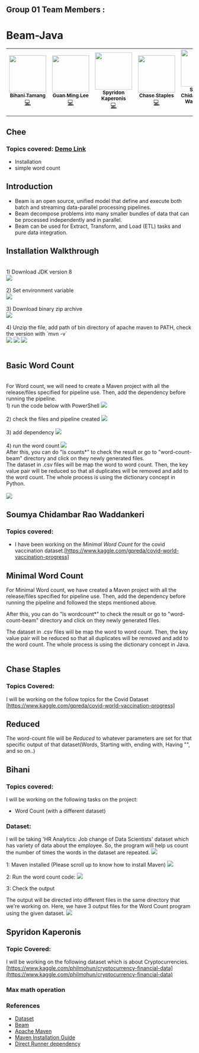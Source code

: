 ## Group 01 Team Members :
# Beam-Java
<table>
  <tr>
   <td align="center"><a href="https://github.com/blonbihani"><img src="https://avatars.githubusercontent.com/blonbihani" width="100px;" alt=""/><br /><sub><b>Bihani Tamang</b></sub></a><br /><a href="https://github.com/blonbihani" title="Code">💻</a></td>
  <td align="center"><a href="https://github.com/GuanMingChee"><img src="https://media-exp1.licdn.com/dms/image/C4E03AQFGCcqJt0vhMw/profile-displayphoto-shrink_800_800/0/1579219859147?e=1618444800&v=beta&t=7O8YlngIKOk8uvVM3E68Sv_VFgb7Da5xC9lz6PejEGQ" width="100px;" alt=""/><br /><sub><b>Guan Ming Lee</b></sub></a><br /><a href="https://github.com/GuanMingChee" title="Code">💻</a></td>
  <td align="center"><a href="https://github.com/SpyridonKaperonis"><img src="https://avatars.githubusercontent.com/SpyridonKaperonis" width="100px;" alt=""/><br /><sub><b>Spyridon Kaperonis</b></sub></a><br /><a href="https://github.com/SpyridonKaperonis" title="Code">💻</a></td>
  <td align="center"><a href="https://github.com/ChaseStaples"><img src="https://avatars.githubusercontent.com/ChaseStaples" width="100px;" alt=""/><br /><sub><b>Chase Staples</b></sub></a><br /><a href="https://github.com/ChaseStaples" title="Code">💻</a></td>
   <td align="center"><a href="https://github.com/soumyarao28"><img src="https://avatars.githubusercontent.com/soumyarao28" width="100px;" alt=""/><br /><sub><b>Soumya Chidambar Rao Waddankeri</b></sub></a><br /><a href="https://github.com/soumyarao28" title="Code">💻</a></td>
  </tr>
</table>
  
## Chee
### Topics covered: [Demo Link](https://use.vg/uQBWKw)
- Installation
- simple word count
## Introduction 
- Beam is an open source, unified model that define and execute both batch and streaming data-parallel processing pipelines. 
- Beam decompose problems into many smaller bundles of data that can be processed independently and in parallel.
- Beam can be used for Extract, Transform, and Load (ETL) tasks and pure data integration.
## Installation Walkthrough
<br/>
1) Download JDK version 8
<br/>
<img src="https://github.com/GuanMingChee/Beam-Java/blob/main/Screenshot%20(4).png">
<br/>
<br/>
2) Set environment variable
<br/>
<img src="https://github.com/GuanMingChee/Beam-Java/blob/main/Screenshot%20(3).png">
<br/>
<br/>
3) Download binary zip archive
<br/>
<img src="https://github.com/GuanMingChee/Beam-Java/blob/main/Screenshot%20(5).png">
<br/>
<br/>
4) Unzip the file, add path of bin directory of apache maven to PATH, check the version with `mvn -v`
<br/>
<img src="https://github.com/GuanMingChee/Beam-Java/blob/main/Screenshot%20(12).png">
<img src="https://github.com/GuanMingChee/Beam-Java/blob/main/Screenshot%20(6).png">
<img src="https://github.com/GuanMingChee/Beam-Java/blob/main/Screenshot%20(13).png">
<br/>
<br/>

## Basic Word Count
<br/>
For Word count, we will need to create a Maven project with all the release/files specified for pipeline use. Then, add the dependency before running the pipeline.
<br/>
1) run the code below with PowerShell
<img src="https://github.com/GuanMingChee/Beam-Java/blob/main/Screenshot%20(13)wc.png">
<br/>
<br/>
2) check the files and pipeline created
<img src="https://github.com/GuanMingChee/Beam-Java/blob/main/Screenshot%20(14)wc.png">
<br/>
<br/>
3) add dependency
<img src="https://github.com/GuanMingChee/Beam-Java/blob/main/Screenshot%20(7).png">
<br/>
<br/>
4) run the word count
<img src="https://github.com/GuanMingChee/Beam-Java/blob/main/Screenshot%20(8).png">
<br/>
After this, you can do "ls counts*" to check the result or go to "word-count-beam" directory and click on they newly generated files.
<br/>
The dataset in .csv files will be map the word to word count. Then, the key value pair will be reduced so that all duplicates will be removed and add to the word count. The whole process is using the dictionary concept in Python. 
<br/>
<br/>
<img src="https://github.com/GuanMingChee/Beam-Java/blob/main/Screenshot%20(16).png">
<br/>

## Soumya Chidambar Rao Waddankeri
### Topics covered: 
- I have been working on the <i>Minimal Word Count</i> for the covid vaccination dataset.[https://www.kaggle.com/gpreda/covid-world-vaccination-progress]
## Minimal Word Count
For Minimal Word count, we have created a Maven project with all the release/files specified for pipeline use. Then, add the dependency before running the pipeline and followed the steps mentioned above.

After this, you can do "ls wordcount*" to check the result or go to "word-count-beam" directory and click on they newly generated files.

The dataset in .csv files will be map the word to word count. Then, the key value pair will be reduced so that all duplicates will be removed and add to the word count. The whole process is using the dictionary concept in Java. 
<br/>
<br/>

## Chase Staples
### Topics Covered: 

I will be working on the follow topics for the Covid Dataset [https://www.kaggle.com/gpreda/covid-world-vaccination-progress]

## Reduced 

The word-count file will be <i>Reduced</i> to whatever parameters are set for that specific output of that dataset(Words, Starting with, ending with, Having "", and so on..)

## Bihani
### Topics covered:
I will be working on the following tasks on the project:

- Word Count (with a different dataset)

### Dataset:
I will be taking 'HR Analytics: Job change of Data Scientists' dataset which has variety of data about the employee. So, the program will help us count the number of times the words in the dataset are repeated.
<img src = "HR dataset.PNG">
<br>

1: Maven installed (Please scroll up to know how to install Maven)
<img src = "Maveninstalled.PNG">

2: Run the word count code:
<img src = "Wordcount code.PNG">

3: Check the output 

The output will be directed into different files in the same directory that we're working on. Here, we have 3 output files for the Word Count program using the given dataset. 
<img src = "Outputs.PNG">

## Spyridon Kaperonis

### Topic Covered: 

I will be working on the following dataset which is about Cryptocurrencies. [https://www.kaggle.com/philmohun/cryptocurrency-financial-data](https://www.kaggle.com/philmohun/cryptocurrency-financial-data)

### Max math operation

### References
- [Dataset](https://www.kaggle.com/arashnic/hr-analytics-job-change-of-data-scientists)
- [Beam](https://beam.apache.org/get-started/quickstart-java/)
- [Apache Maven](https://maven.apache.org/download.cgi)
- [Maven Installation Guide](https://maven.apache.org/install.html)
- [Direct Runner dependency](https://beam.apache.org/documentation/runners/direct/)

